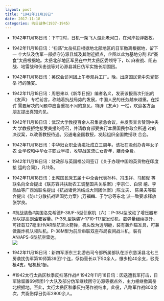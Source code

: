 ```yaml
---
layout: post
title: "1942年11月18日"
date: 2017-11-18
categories: 抗日战争(1937-1945)
---
```


<meta name="referrer" content="no-referrer" />

- 1942年11月18日讯：下午2时，日机一架飞人湖北老河口，在河岸投弹数枚。 

- 1942年11月18日讯：“扫荡”太岳抗日根据地北部地区的日军撤离根据地，留下一 个大队及伪军一部据守沁源县城及其附近据点，企图以此为基地分割 和“蚕食”太岳根据地。太岳北部地区军民在中共太岳区委领导下，以 麻雀战、阻击战、地雷战和伏击战等对沁源县城日伪军实施长期围困。 

- 1942年11月18日讯：英议会访问团上午参观兵工厂。晚，出席国民党中央党部举 行的晚宴。 

- 1942年11月18日讯：周恩来以《新华日报》编者名义，发表该报首次刊出的《友声》 专栏前言，称随着抗战局势的发展，中国人民的任务越来越重。在探讨 需要解决的问题中应当重视不同的意见，特辟《友声》一栏，欢迎各方面 朋友提出真知灼见。 

- 1942年11月18日讯：武汉大学教授百余人召集紧急会议，并发表宣言赞同中央大 学教授拒绝接受美援的号召，并请教育部要执行本届国民参政会所通 过的决议案，以改善教授待遇。另通电全国教授，发起组织全国教授联 合会。 

- 1942年11月18日讯：中华妇女职业协进社成立三周年。该社在渝创办青年女子农 业学校和中华女子职业学校，收容战区流亡女青年，膳食免费。 

- 1942年11月18日讯：财政部与英国福公司签订《关于办理中国购英货物在印度接 运的合同》，凡11条。 

- 1942年11月18日讯：出席国民党五届十中全会代表孙科、冯玉祥、马超俊 等联名向全会提出《联苏容共扶助农工调整国共关系案》;李宗仁、白崇 禧、李品仙等广西派联名提出《抗战诸党派结成大同团体案》;陈立夫、 陈果夫等联合提出《防止分散抗战建国势力案》;万福麟、于学忠等东北 派一致要求释放张学良。 

- #抗战装备#美国洛克希德P-38/F-5型侦察机（六）：P-38J型改动了增压器布局以提高副油箱容量。P-38L型换装V-1710-117型发动机，载弹量继续提升，可挂载127毫米HVAR型航空火箭弹，机头改为透明舱，装有轰炸瞄准具，可兼做轰炸机队领队机。P-38M型为前后串联双座布局夜间战斗机，裝有AN/APS-6型航空雷达。 <br/><img src="https://wx2.sinaimg.cn/large/aca367d8ly1flm0bhffl6j20e00xn7bs.jpg" />

- 1942年11月18日讯：新四军浙东三北游击司令部所属部队在浙东慈溪县北七三房袭扰伪军第10师第39团1个连，俘伪营长以下50余人，缴步枪40余支，驳壳枪4支，轻机枪1挺。 

- #1942太行太岳区秋季反扫荡作战# 1942年11月18日讯：因迭遭我军打击，日军除留置69师团1个大队及部分伪军继续困守沁源等据点外，主力相继撤离岳北根据地。至此，太行太岳区秋季反扫荡作战结束。此役，八路军作战800余次，共毙伤俘日伪军2800余人。 

